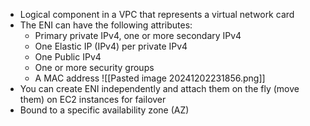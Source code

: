
- Logical component in a VPC that represents a virtual network card
- The ENI can have the following attributes:
	- Primary private IPv4, one or more secondary IPv4
	- One Elastic IP (IPv4) per private IPv4
	- One Public IPv4
	- One or more security groups
	- A MAC address
![[Pasted image 20241202231856.png]]
- You can create ENI independently and attach them on the fly (move them) on EC2 instances for failover
- Bound to a specific availability zone (AZ)